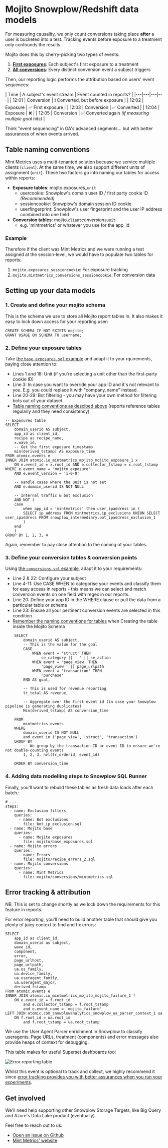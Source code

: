 # Mojito Snowplow/Redshift data models

For measuring causality, we only count conversions taking place **after** a user is bucketed into a test. Tracking events before exposure to a treatment only confounds the results.

Mojito does this by cherry-picking two types of events:

1. **[First exposures](base_exposures.sql)**: Each subject's first exposure to a treatment
2. **[All conversions](conversions.sql)**: Every distinct conversion event a subject triggers

Then, our reporting logic performs the attribution based on users' event sequences:

| Time  | A subject's event stream  | Event counted in reports? |
|---|---|---|---|
| 12:01  | Conversion | ❗ Converted, but before exposure |
| 12:02  | Exposure | ✅ First exposure |
| 12:03  | Conversion | ✅ Converted |
| 12:04  | Exposure | ❌ |
| 12:05  | Conversion | ✅ Converted again *(if measuring multiple goal hits)* |

Think "event sequencing" in GA's advanced segments... but with better assurances of when events arrived.

## Table naming conventions

Mint Metrics uses a multi-tenanted solution becuase we service multiple clients (`client`). At the same time, we also support different units of assignment (`unit`). These two factors go into naming our tables for access within reports:

 - **Exposure tables**: mojito.exposures_`unit`
    - usercookie: Snowplow's domain user ID / first party cookie ID *(Recommended)*
    - sessioncookie: Snowplow's domain session ID cookie
    - userfingerprint: Snowplow's user fingerprint and the user IP address combined into one field
 - **Conversion tables**: mojito.`client`_conversions_`unit`
    - e.g. 'mintmetrics' or whatever you use for the app_id

### Example

Therefore if the client was Mint Metrics and we were running a test assigned at the session-level, we would have to populate two tables for reports:

1. `mojito.exposures_sessioncookie`: For exposure tracking
2. `mojito.mintmetrics_conversions_sessioncookie`: For conversion data

## Setting up your data models

### 1. Create and define your mojito schema

This is the schema we use to store all Mojito report tables in. It also makes it easy to lock down access for your reporting user:

```sql{}
CREATE SCHEMA IF NOT EXISTS mojito;
GRANT USAGE ON SCHEMA TO username;
```

### 2. Define your exposure tables

Take [the `base_exposures.sql` example](base_exposures.sql) and adapt it to your rquirements, paying close attention to:

 - Lines 1 and 18: Unit (if you're selecting a unit other than the first-party cookie ID)
 - Line 3: In case you want to override your app ID and it's not relevant to you. E.g. you could replace it with "company_name" instead.
 - Line 20-29: Bot filtering - you may have your own method for filtering bots out of your dataset.
 - [Table naming conventions as descibed above](#table-naming-conventions) (reports reference tables regularly and they need consistency)

```sql{3,4,18,20-29}
-- Exposures table
SELECT
	domain_userid AS subject,
	app_id as client_id,
	recipe as recipe_name,
	x.wave_id,
	-- Get the first exposure timestamp
	min(derived_tstamp) AS exposure_time
FROM atomic.events e
INNER JOIN atomic.io_mintmetrics_mojito_mojito_exposure_1 x
	ON e.event_id = x.root_id AND e.collector_tstamp = x.root_tstamp
WHERE e.event_name = 'mojito_exposure'
	AND e.event_version = '1-0-0'

	-- Handle cases where the unit is not set
	AND e.domain_userid IS NOT NULL

	-- Internal traffic & bot exclusion
	AND NOT (
	case 
		when app_id = 'mintmetrics' then user_ipaddress in (
		SELECT ip_address FROM mintmetrics.ip_exclusions UNION SELECT user_ipaddress FROM snowplow_intermediary.bot_ipaddress_exclusion_1
		)
	end
	)
GROUP BY 1, 2, 3, 4
```

Again, remember to pay close attention to the naming of your tables.


### 3. Define your conversion tables & conversion points

Using [the `conversions.sql` example](conversions.sql), adapt it to your requirements:

 - Line 2 & 22: Configure your subject
 - Line 4-11: Use CASE WHEN to categorise your events and classify them for easy access in reports - this means we can select and match conversion events on one field with regex in our reports.
 - Line 20: Define your app ID in the WHERE clause or pull the data from a particular table or schema
 - Line 23: Ensure all your pertinent conversion events are selected in this condition
 - [Remember the naming conventions for tables](#table-naming-conventions) when Creating the table inside the Mojito Schema

```sql{2, 4-11, 20, 22, 23}
    SELECT
        domain_userid AS subject,
        -- This is the value for the goal
        CASE 
            WHEN event = 'struct' THEN
                se_category || ' ' || se_action
            WHEN event = 'page_view' THEN
                'page_view ' || page_urlpath
            WHEN event = 'transaction' THEN
                'purchase'
        END AS goal,

        -- This is used for revenue reporting
        tr_total AS revenue,
        
        -- Aggregate over the first event id (in case your Snowplow pipeline is generating duplicates)
        Min(derived_tstamp) AS conversion_time

    FROM
        mintmetrics.events
    WHERE
        domain_userid IS NOT NULL
        and event in ('page_view', 'struct', 'transaction')
    GROUP BY
        -- We group by the transaction ID or event ID to ensure we're not double-counting events
        1, 2, 3, nvl(tr_orderid, event_id)

    ORDER BY conversion_time
```


### 4. Adding data modelling steps to Snowplow SQL Runner

Finally, you'll want to rebuild these tables as fresh data loads after each batch.:

```{yaml}
# ...
steps:
  - name: Exclusion filters
    queries:
      - name: Bot exclusions
        file: bot_ip_exclusion.sql
  - name: Mojito base
    queries:
      - name: Mojito exposures
        file: mojito/base_exposures.sql
  - name: Mojito errors
    queries:
      - name: Errors
        file: mojito/recipe_errors_2.sql
  - name: Mojito conversions
    queries:
      - name: Mint Metrics
        file: mojito/conversions/mintmetrics.sql

```


## Error tracking & attribution

NB. This is set to change shortly as we lock down the requirements for this feature in reports.

For error reporting, you'll need to build another table that should give you plenty of juicy context to find and fix errors:

```sql{}
SELECT
    app_id as client_id,
    domain_userid as subject,
    wave_id,
    component,
    error,
    page_urlhost,
    page_urlpath,
    ua.os_family,
    ua.device_family,
    ua.useragent_family,
    ua.useragent_major,
    derived_tstamp
FROM atomic.events e
INNER JOIN atomic.io_mintmetrics_mojito_mojito_failure_1 f
    ON e.event_id = f.root_id
        and e.collector_tstamp = f.root_tstamp
        and e.event_name = 'mojito_failure'
LEFT JOIN atomic.com_snowplowanalytics_snowplow_ua_parser_context_1 ua
    ON f.root_id = ua.root_id 
        and f.root_tstamp = ua.root_tstamp
```

We use the User Agent Parser enrichment in Snowplow to classify useragents. Page URLs, treatment (components) and error messages also provide heaps of context for debugging.

This table makes for useful Superset dashboards too:

![Error reporting table](errors-superset.png)

Whilst this event is optional to track and collect, we highly recommend it since [error tracking provides you with better assurances when you run your experiments](https://mintmetrics.io/experiments/why-you-need-error-tracking-handling-in-your-split-tests/).


## Get involved

We'll need help supporting other Snowplow Storage Targets, like Big Query and Azure's Data Lake product (eventually).

Feel free to reach out to us:

* [Open an issue on Github](https://github.com/mint-metrics/mojito-snowplow-storage/issues/new)
* [Mint Metrics' website](https://mintmetrics.io/)
